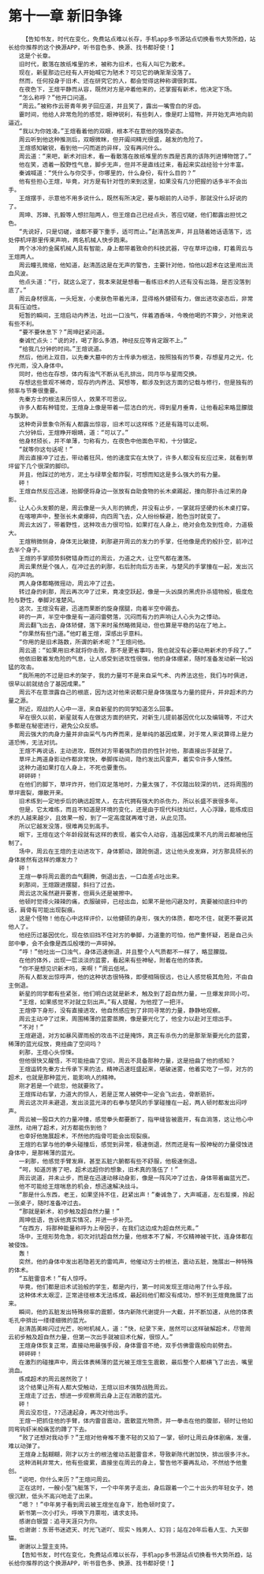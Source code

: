 # 第十一章 新旧争锋
        【告知书友，时代在变化，免费站点难以长存，手机app多书源站点切换看书大势所趋，站长给你推荐的这个换源APP，听书音色多、换源、找书都好使！】
       这是个长章。
       旧时代，散落在故纸堆里的术，被称为旧术，也有人叫它为散术。
       现在，新星那边已经有人开始喊它为陋术？可见它的确渐渐没落了。
       然而，任何投身于旧术、还在研究它的人，都会觉得这种称谓很刺耳。
       在夜色下，王煊平静而从容，既然对方是冲着他来的，还掌握有新术，他决定下场。
       “怎么称呼？”他开口问道。
       “周云。”被称作云哥青年男子回应道，并且笑了，露出一嘴雪白的牙齿。
       霎时间，他给人非常危险的感觉，眼神锐利，有些刺人，像是盯上猎物，并开始无声地向前逼近。
       “我以为你姓凌。”王煊看着他的双眼，根本不在意他的强势姿态。
       周云听到他这种推测后，双眼微眯，但开阖间精光很盛，越发的危险了。
       王煊感知敏锐，看到他一闪而逝的异样，没有再问什么。
       周云道：“来吧，新术对旧术，看一看散落在故纸堆里的东西是否真的该陈列进博物馆了。”
       他在笑，透着一股野性气息，脚步无声，但并不是直线过来，看起来实战经验十分丰富。
       秦诚喊道：“凭什么与你交手，你哪里的，什么身份，有什么目的？”
       他有些担心王煊，毕竟，对方是有针对性的来到这里，如果没有几分把握的话多半不会出手。
       王煊摆手，示意他不用多说什么，既然有所决定，要与眼前的人动手，那就没什么好说的了。
       周坤、苏婵、孔毅等人想拦阻两人，但王煊自己已经点头，答应切磋，他们都露出担忧之色。
       “先说好，只是切磋，谁都不要下重手，适可而止。”赵清菡发声，并且随着她话语落下，远处停机坪那里传来声响，两名机械人快步跑来。
       两个冰冷的金属机械人具有智能，身上都带着致命的科技武器，守在草坪边缘，盯着周云与王煊两人。
       周云瞳孔微缩，他知道，赵清菡这是在无声的警告，主要针对他，怕他以超术在这里闹出流血风波。
       他点头道：“行，就这么定了，我本来就是想看一看练旧术的人还有没有出路，是否没落到底了。”
       周云身材很高，一头短发，小麦肤色带着光泽，显得格外健硕有力，做出进攻姿态后，非常具有压迫性。
       短暂的瞬间，王煊启动内养法，吐出一口浊气，伴着酒香味，今晚他喝的不算少，对他来说有些不利。
       “要不要休息下？”周坤赶紧问道。
       秦诚忙点头：“说的对，喝了那么多酒，神经反应等肯定跟不上。”
       “给我几分钟的时间。”王煊说道。
       然后，他闭上双目，以先秦大墓中的方士传承为根法，按照独有的节奏，存想星月之光，化作光雨，没入身体中。
       同时，他也在存想，体内有浊气不断从毛孔排出，同月华与星雨交换。
       存想这些景观不稀奇，现存的内养法、冥想等，都涉及到这方面的记载与修行，但是独有的频率与节奏很重要。
       先秦方士的根法来历惊人，效果不可思议。
       许多人都有种错觉，王煊身上像是带着一层洁白的光，得到星月垂青，让他看起来略显朦胧与飘渺。
       这种奇异景象令所有人都露出惊容，旧术可以这样练？还是有路可以走啊。
       六分钟后，王煊睁开眼睛，道：“可以了。”
       他身材颀长，并不单薄，匀称有力，在夜色中他面色平和，十分镇定。
       “就等你这句话呢！”
       周云直接冲了过去，带动着狂风，他的速度实在太快了，许多人都没有反应过来，就看到草坪留下几个很深的脚印。
       并且，他踩过的地方，泥土与绿草全都炸裂，可想而知这是多么强大的有力量。
       砰！
       王煊自然反应迅速，抬脚便将身边一张放有自助食物的长木桌踢起，撞向那扑击过来的身影。
       让人心头发颤的是，周云像是一头人形的狮虎，并没有止步，一掌就将坚硬的长木桌打穿。
       在喀嚓声中，整张长木桌爆碎，向四周飞去，众人纷纷躲避，脸色当时就变了。
       周云太凶了，带着野性，这种攻击力很可怕，如果打在人身上，绝对会危及到性命，力道极大。
       王煊稍微侧身，身体无比敏捷，刹那避开周云的发力的手掌，任他像是虎豹般扑空，前冲过去半个身子。
       王煊的手掌顺势斜劈错身而过的周云，力道之大，让空气都在激荡。
       周云果然是个强人，在冲过去的刹那，右后肘向后方击来，与楚风的手掌撞在一起，发出沉闷的声响。
       两人身体都略微摇动，周云冲了过去。
       转过身的刹那，周云再次冲了过来，竟凌空跃起，像是一头凶戾的黑虎扑杀猎物般，极度危险与野性，拳脚对准楚风。
       这次，王煊没有避，迅速而果断的旋身摆腿，向着半空中踢去。
       砰的一声，半空中像是有一道闷雷劈落，沉闷而有力的声响让人心头为之悸动。
       周云翻飞出去，身体矫健，落下来时虽然略微晃动，但也算是平稳的站在了地上。
       “你果然有些门道。”他盯着王煊，深感出乎意料。
       “你用的是旧术路数，所谓的新术呢？”王煊问他。
       周云道：“如果用旧术就将你击败，那不是更省事吗，我也就没有必要动用新术的手段了。”
       他依旧散着发危险的气息，让人感受到进攻性很强，他的身体绷紧，随时准备发动新一轮凶猛的攻击。
       “我所用的不过是旧术的架子，我的力量可不是来自采气术、内养法这些，我们与时俱进，很早以前就结合了基因成果。”
       周云不在意泄露自己的根底，因为这对他来说都只是身体强度与力量的提升，并非超术的力量之源。
       附近，观战的人心中一凛，来自新星的的同学知道怎么回事。
       早在很久以前，新星就有人在做这方面的研究，对新生儿提前基因优化以及编辑等，不过大多都是在秘密进行，避免公众反感。
       周云强大的肉身力量并非由采气与内养而来，是单纯的基因成果，对于常人来说算得上是力道恐怖，无法对抗。
       王煊不再说话，主动进攻，既然对方带着强烈的目的性针对他，那直接出手就是了。
       草坪上两道身影动作都非常快，拳脚挥动间，隐约发出风雷声，着实令许多人悚然。
       这种力道如果打在人身上，不死也要重伤。
       砰砰砰！
       在他们的脚下，草坪炸开，他们双足落地时，力量太强了，不仅踏出较深的坑，还将周围的草坪震裂，爆散开来。
       旧术练到一定地步后的确远超常人，在古代拥有强大的杀伤力，所以长盛不衰很多年。
       但是，它太难练，而且不知道是环境的变化，还是由于现代科技灿烂，人心浮躁，能练成旧术的人越来越少，且效果一般，到了一定高度就再难寸进，从此见顶。
       所以它越发没落，很难再见到高手。
       眼下，王煊在这个年龄段就有这样的表现，着实令人动容，连基因成果不凡的周云都被他压制了。
       场中，周云在王煊的主动进攻下，身体颤动，踉跄倒退，这让他头皮发麻，对方那具颀长的身体居然有这样的爆发力？
       砰！
       王煊一拳将周云震的血气翻腾，倒退出去，一口血差点吐出来。
       刹那间，王煊跟进摆腿，斜扫了过去。
       周云这次虽然避开要害，但肩头还是被擦中。
       他顿时觉得火辣辣的痛，衣服破碎，已经出血，如果不是他闪避及时，真要被彻底扫中的话，肩骨有可能出现裂痕。
       这是个怪物！他在心中这样评价，以他健硕的身形，强大的体质，都吃不住，就更不要说其他人了。
       他经历过基因优化，现在依旧挡不住对方的拳脚，力道重的可怕，他严重怀疑，若是自己头部中拳，会不会像是西瓜般噗的一声碎掉。
       “呼！”他吐出一口浊气，身体迅速倒退，并且整个人气质都不一样了，略显朦胧。
       在他的体外，出现一层淡淡的蓝雾，看起来有些神秘，附着在他的体表。
       “你不是想见识新术吗，来啊！”周云低吼。
       所有人都发出惊呼声，他的这种状态很特殊，即便相隔很远，也让人感觉极其危险，不由自主倒退。
       新星的同学都有些紧张，他们明白这就是新术，触及到了超自然力量，一旦爆发非同小可。
       “王煊，如果感觉不对就立刻出声。”有人提醒，为他捏了一把汗。
       王煊停下身形，没有直接进攻，他自然感应到了非同寻常的力量，静静地观察。
       周云主动冲了过来，周围稀薄的蓝雾蒸腾，像是要光化了，他全力以赴对王煊出手。
       “不对！”
       王煊避退，对方如暴风骤雨般的攻击不过是掩饰，真正有杀伤力的是那渐渐要光化的蓝雾，稀薄的蓝光绽放，竟扭曲了空间吗？
       刹那，王煊心头惊悚。
       但他很快又醒悟，不可能扭曲了空间，周云不具备那种力量，这是扭曲了他的感知？
       王煊运转先秦方士传承下来的法，精神迅速旺盛起来，堪破迷雾，他着实吃了一惊，对方的超术，也就是那种蓝光，能影响人的精神。
       刚才若是一个疏忽，他就要败了。
       王煊挥动右掌，力道大的惊人，若是正常人被劈中一定会飞出去，骨断筋折。
       周云这次并未避退，发出淡蓝光泽的右拳与楚风的手掌碰撞在一起，两人顿时都发出闷哼声。
       周云被一股巨大的力量冲撞，感觉拳头都要断了，指甲缝皆被震开，有血淌落，这让他心中凛然，动用了超术，对方都能伤到他？
       也幸好他施展超术，不然他的指骨可能会出现裂痕。
       王煊的右掌与他的拳头碰撞后，感觉到异常，极速倒退，然而还是有一股神秘的力量侵蚀进身体中，是那稀薄的蓝光。
       一刹那，他感觉手臂发麻，甚至五脏六腑都有些不舒服，他极速倒退。
       “呵，知道厉害了吧，超术远超你的想象，旧术真的落伍了！”
       周云说道，并未止步，而是在迅速动移动身影，像是一阵风冲了过去，身体带着幽蓝光芒。
       他不可能给王煊喘息的机会，想迅速解决战斗。
       “那是什么东西，老王，如果坚持不住，赶紧出声！”秦诚急了，大声喊道，左右踅摸，拎起一张桌子，随时准备冲过去。
       “那就是新术，初步触及超自然力量！”
       周坤低语，告诉他真实情况，并进一步补充。
       “在西方，将那种能量称呼为上帝因子，在我们这边成为超自然元素。”
       场中，王煊形势危急，初次对抗超自然力量，他根本不了解，不仅精神被干扰，连身体都在被侵蚀。
       轰！
       突然，他的身体中发出若隐若无的雷鸣声，他催动方士的根法，震动五脏，施展出一种特殊的体术。
       “五脏雷音术！”有人惊呼。
       毕竟，他们都是旧术试验般的学生，都是内行，第一时间发现王煊动用了什么手段。
       这种体术太艰涩，正常途径根本无法练成，最起码他们都没有成功，想不到王煊竟施展了出来。
       瞬间，他的五脏发出特殊频率的震颤，体内新陈代谢提升一大截，并不断加速，从他的体表毛孔中排出一缕缕细微的蓝光。
       赵清菡美眸闪过光芒，吩咐机械人，道：“快，纪录下来，居然可以这样破解超术，尽管周云初步触及超自然力量，但第一次出手就被旧术化解，很惊人。”
       王煊身体恢复正常，直接动用最强手段，身体雷音不绝，双手仿佛雷霆般向前劈去。
       砰砰砰！
       在激烈的碰撞声中，周云体表稀薄的蓝光被王煊生生震散，最后整个人都横飞了出去，嘴里淌血。
       练成超术的周云居然败了！
       这个结果让所有人都大受触动，王煊以旧术强势战胜周云。
       王煊走了过去，想进一步观察周云身上正在消散的蓝光。
       砰！
       周云没忍住，??迅速起身，再次对他出手。
       王煊一把抓住他的手臂，体内雷音震动，震散蓝光物质，并一拳击在他的腹部，顿时让他如同弯钩虾米般痛苦的蹲了下去。
       “败了还想对我动手？”王煊对他脊椎不重不轻的又拍了一掌，顿时让周云身体剧痛，发僵，难以动弹了。
       王煊身上黏糊糊，刚才以方士的根法催动五脏雷音术，导致新陈代谢加快，排出很多汗水。
       这种消耗非常大，他有些疲累，直接坐在周云的身上，警告他不要再乱动，不然给予他重创。
       “说吧，你什么来历？”王煊问周云。
       正在这时，一艘小型飞艇落下，一个中年男子走出，身后跟着一个二十出头的年轻女子，她很沉默，低头不高兴地走了出来。
       “嗯？！”中年男子看到周云被王煊坐在身下，脸色顿时变了。
       新书第一次小打头，呼唤下月票啦，请求支持。
       感谢白银盟：追寻天涯只为你。
       也谢谢：东哥书迷遮天、时光飞逝吖、现实丶贱男人、幻羽；站在20年后看人生、九天御猫。
       谢谢以上盟主支持。
       【告知书友，时代在变化，免费站点难以长存，手机app多书源站点切换看书大势所趋，站长给你推荐的这个换源APP，听书音色多、换源、找书都好使！】